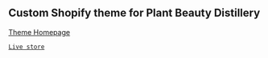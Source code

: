 ## Custom Shopify theme for Plant Beauty Distillery

[Theme Homepage](https://themes.shopify.com/themes/palo-alto/styles/palo-alto)

[`Live store`](https://www.plantbeautydistillery.com/)